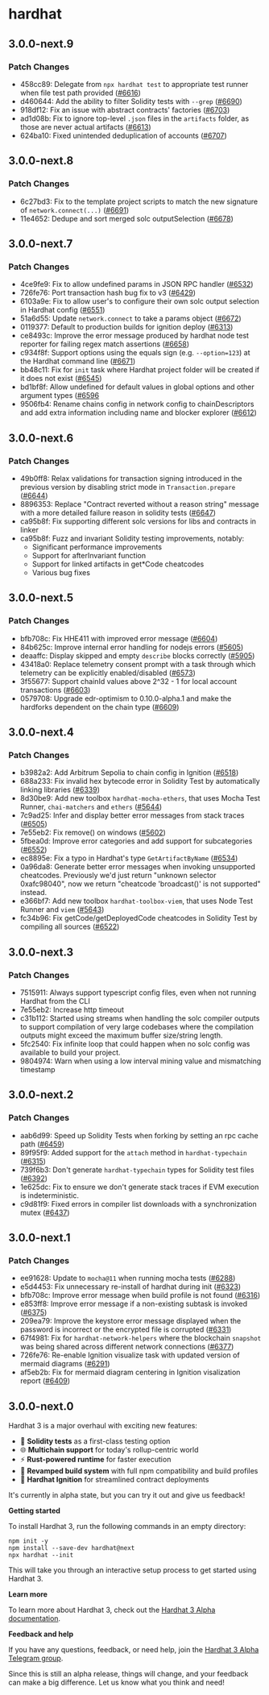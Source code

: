 # hardhat

## 3.0.0-next.9

### Patch Changes

- 458cc89: Delegate from `npx hardhat test` to appropriate test runner when file test path provided ([#6616](https://github.com/NomicFoundation/hardhat/issues/6616))
- d460644: Add the ability to filter Solidity tests with `--grep` ([#6690](https://github.com/NomicFoundation/hardhat/pull/6690))
- 918df12: Fix an issue with abstract contracts' factories ([#6703](https://github.com/NomicFoundation/hardhat/pull/6703))
- ad1d08b: Fix to ignore top-level `.json` files in the `artifacts` folder, as those are never actual artifacts ([#6613](https://github.com/NomicFoundation/hardhat/issues/6613))
- 624ba10: Fixed unintended deduplication of accounts ([#6707](https://github.com/NomicFoundation/hardhat/issues/6707))

## 3.0.0-next.8

### Patch Changes

- 6c27bd3: Fix to the template project scripts to match the new signature of `network.connect(...)` ([#6691](https://github.com/NomicFoundation/hardhat/issues/6691))
- 11e4652: Dedupe and sort merged solc outputSelection ([#6678](https://github.com/NomicFoundation/hardhat/pull/6678))

## 3.0.0-next.7

### Patch Changes

- 4ce9fe9: Fix to allow undefined params in JSON RPC handler ([#6532](https://github.com/NomicFoundation/hardhat/issues/6532))
- 726fe76: Port transaction hash bug fix to v3 ([#6429](https://github.com/NomicFoundation/hardhat/pull/6429))
- 6103a9e: Fix to allow user's to configure their own solc output selection in Hardhat config ([#6551](https://github.com/NomicFoundation/hardhat/issues/6551))
- 51a6d55: Update `network.connect` to take a params object ([#6672](https://github.com/NomicFoundation/hardhat/issues/6672))
- 0119377: Default to production builds for ignition deploy ([#6313](https://github.com/NomicFoundation/hardhat/issues/6313))
- ce8493c: Improve the error message produced by hardhat node test reporter for failing regex match assertions ([#6658](https://github.com/NomicFoundation/hardhat/pull/6658))
- c934f8f: Support options using the equals sign (e.g. `--option=123`) at the Hardhat command line ([#6671](https://github.com/NomicFoundation/hardhat/issues/6671))
- bb48c11: Fix for `init` task where Hardhat project folder will be created if it does not exist ([#6545](https://github.com/NomicFoundation/hardhat/issues/6545))
- bd1bf8f: Allow undefined for default values in global options and other argument types ([#6596](https://github.com/NomicFoundation/hardhat/issues/6596)
- 9506fb4: Rename chains config in network config to chainDescriptors and add extra information including name and blocker explorer ([#6612](https://github.com/NomicFoundation/hardhat/issues/6612))

## 3.0.0-next.6

### Patch Changes

- 49b0ff8: Relax validations for transaction signing introduced in the previous version by disabling strict mode in `Transaction.prepare` ([#6644](https://github.com/NomicFoundation/hardhat/pull/6644))
- 8896353: Replace "Contract reverted without a reason string" message with a more detailed failure reason in solidity tests ([#6647](https://github.com/NomicFoundation/hardhat/issues/6647))
- ca95b8f: Fix supporting different solc versions for libs and contracts in linker
- ca95b8f: Fuzz and invariant Solidity testing improvements, notably:
  - Significant performance improvements
  - Support for afterInvariant function
  - Support for linked artifacts in get*Code cheatcodes
  - Various bug fixes

## 3.0.0-next.5

### Patch Changes

- bfb708c: Fix HHE411 with improved error message ([#6604](https://github.com/NomicFoundation/hardhat/pull/6604))
- 84b625c: Improve internal error handling for nodejs errors ([#5605](https://github.com/NomicFoundation/hardhat/issues/5605))
- deaaffc: Display skipped and empty `describe` blocks correctly ([#5905](https://github.com/NomicFoundation/hardhat/issues/5905))
- 43418a0: Replace telemetry consent prompt with a task through which telemetry can be explicitly enabled/disabled ([#6573](https://github.com/NomicFoundation/hardhat/pull/6573))
- 3f55677: Support chainId values above 2^32 - 1 for local account transactions ([#6603](https://github.com/NomicFoundation/hardhat/issues/6603))
- 0579708: Upgrade edr-optimism to 0.10.0-alpha.1 and make the hardforks dependent on the chain type ([#6609](https://github.com/NomicFoundation/hardhat/pull/6609))

## 3.0.0-next.4

### Patch Changes

- b3982a2: Add Arbitrum Sepolia to chain config in Ignition ([#6518](https://github.com/NomicFoundation/hardhat/pull/6518))
- 688a233: Fix invalid hex bytecode error in Solidity Test by automatically linking libraries ([#6339](https://github.com/NomicFoundation/hardhat/issues/6339))
- 8d30be9: Add new toolbox `hardhat-mocha-ethers`, that uses Mocha Test Runner, `chai-matchers` and `ethers` ([#5644](https://github.com/NomicFoundation/hardhat/issues/5644))
- 7c9ad25: Infer and display better error messages from stack traces ([#6505](https://github.com/NomicFoundation/hardhat/issues/6505))
- 7e55eb2: Fix remove() on windows ([#5602](https://github.com/NomicFoundation/hardhat/issues/5602))
- 5fbea0d: Improve error categories and add support for subcategories ([#6552](https://github.com/NomicFoundation/hardhat/pull/6552))
- ec8895e: Fix a typo in Hardhat's type `GetArtifactByName` ([#6534](https://github.com/NomicFoundation/hardhat/pull/6534))
- 0a96da8: Generate better error messages when invoking unsupported cheatcodes. Previously we'd just return "unknown selector 0xafc98040", now we return "cheatcode 'broadcast()' is not supported" instead.
- e366bf7: Add new toolbox `hardhat-toolbox-viem`, that uses Node Test Runner and `viem` ([#5643](https://github.com/NomicFoundation/hardhat/issues/5643))
- fc34b96: Fix getCode/getDeployedCode cheatcodes in Solidity Test by compiling all sources ([#6522](https://github.com/NomicFoundation/hardhat/issues/6522))

## 3.0.0-next.3

### Patch Changes

- 7515911: Always support typescript config files, even when not running Hardhat from the CLI
- 7e55eb2: Increase http timeout
- c31b112: Started using streams when handling the solc compiler outputs to support compilation of very large codebases where the compilation outputs might exceed the maximum buffer size/string length.
- 5fc2540: Fix infinite loop that could happen when no solc config was available to build your project.
- 9804974: Warn when using a low interval mining value and mismatching timestamp

## 3.0.0-next.2

### Patch Changes

- aab6d99: Speed up Solidity Tests when forking by setting an rpc cache path ([#6459](https://github.com/NomicFoundation/hardhat/issues/6459))
- 89f95f9: Added support for the `attach` method in `hardhat-typechain` ([#6315](https://github.com/NomicFoundation/hardhat/issues/6315))
- 739f6b3: Don't generate `hardhat-typechain` types for Solidity test files ([#6392](https://github.com/NomicFoundation/hardhat/issues/6392))
- 1e625dc: Fix to ensure we don't generate stack traces if EVM execution is indeterministic.
- c9d81f9: Fixed errors in compiler list downloads with a synchronization mutex ([#6437](https://github.com/NomicFoundation/hardhat/issues/6437))

## 3.0.0-next.1

### Patch Changes

- ee91628: Update to `mocha@11` when running mocha tests ([#6288](https://github.com/NomicFoundation/hardhat/issues/6288))
- e5d4453: Fix unnecessary re-install of hardhat during init ([#6323](https://github.com/NomicFoundation/hardhat/issues/6323))
- bfb708c: Improve error message when build profile is not found ([#6316](https://github.com/NomicFoundation/hardhat/issues/6316))
- e853ff8: Improve error message if a non-existing subtask is invoked ([#6375](https://github.com/NomicFoundation/hardhat/issues/6375))
- 209ea79: Improve the keystore error message displayed when the password is incorrect or the encrypted file is corrupted ([#6331](https://github.com/NomicFoundation/hardhat/issues/6331))
- 67f4981: Fix for `hardhat-network-helpers` where the blockchain `snapshot` was being shared across different network connections ([#6377](https://github.com/NomicFoundation/hardhat/issues/6377))
- 726fe76: Re-enable Ignition visualize task with updated version of mermaid diagrams ([#6291](https://github.com/NomicFoundation/hardhat/issues/6291))
- af5eb2b: Fix for mermaid diagram centering in Ignition visalization report ([#6409](https://github.com/NomicFoundation/hardhat/issues/6409))

## 3.0.0-next.0

Hardhat 3 is a major overhaul with exciting new features:

- 🧪 **Solidity tests** as a first-class testing option
- 🌐 **Multichain support** for today's rollup-centric world
- ⚡ **Rust-powered runtime** for faster execution
- 🧱 **Revamped build system** with full npm compatibility and build profiles
- 🚀 **Hardhat Ignition** for streamlined contract deployments

It's currently in alpha state, but you can try it out and give us feedback!

**Getting started**

To install Hardhat 3, run the following commands in an empty directory:

```
npm init -y
npm install --save-dev hardhat@next
npx hardhat --init
```

This will take you through an interactive setup process to get started using Hardhat 3.

**Learn more**

To learn more about Hardhat 3, check out the [Hardhat 3 Alpha documentation](https://hardhat.org/hardhat3-alpha/).

**Feedback and help**

If you have any questions, feedback, or need help, join the [Hardhat 3 Alpha Telegram group](https://hardhat.org/hardhat3-alpha-telegram-group).

Since this is still an alpha release, things will change, and your feedback can make a big difference. Let us know what you think and need!
